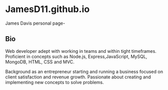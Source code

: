 # JamesD11.github.io

James Davis personal page-

Bio
-------------
Web developer adept with working in teams and within tight timeframes. Proficient in concepts such as Node.js, Express,JavaScript, MySQL, MongoDB, HTML, CSS and MVC.

Background as an entrepreneur starting and running a business focused on client satisfaction and revenue growth. Passionate about creating and implementing new concepts to solve problems.
